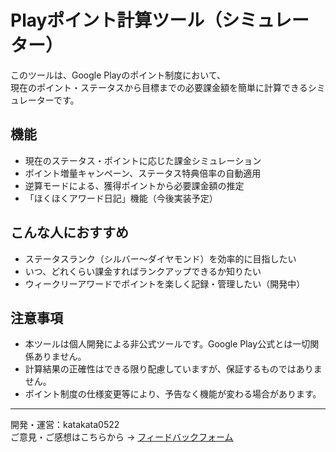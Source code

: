 # Playポイント計算ツール（シミュレーター）

このツールは、Google Playのポイント制度において、  
現在のポイント・ステータスから目標までの必要課金額を簡単に計算できるシミュレーターです。

## 機能
- 現在のステータス・ポイントに応じた課金シミュレーション
- ポイント増量キャンペーン、ステータス特典倍率の自動適用
- 逆算モードによる、獲得ポイントから必要課金額の推定
- 「ほくほくアワード日記」機能（今後実装予定）

## こんな人におすすめ
- ステータスランク（シルバー〜ダイヤモンド）を効率的に目指したい
- いつ、どれくらい課金すればランクアップできるか知りたい
- ウィークリーアワードでポイントを楽しく記録・管理したい（開発中）

## 注意事項
- 本ツールは個人開発による非公式ツールです。Google Play公式とは一切関係ありません。
- 計算結果の正確性はできる限り配慮していますが、保証するものではありません。
- ポイント制度の仕様変更等により、予告なく機能が変わる場合があります。

---

開発・運営：katakata0522  
ご意見・ご感想はこちらから → [フィードバックフォーム](https://docs.google.com/forms/d/e/1FAIpQLSe0HDPLt-jfNXuiGmJ3gxlxUtgeGJ5-AM16Bz2yNw5bk3irNw/viewform)

